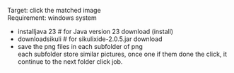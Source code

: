 Target: click the matched image<br>
Requirement: windows system

- installjava 23  # for Java version 23 download (install)
- downloadsikuli # for sikulixide-2.0.5.jar download
- save the png files in each subfolder of png <br>
  each subfolder store similar pictures, once one if them done the click, it continue to the next folder click job.
